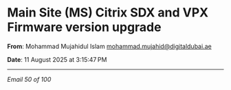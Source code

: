 # Main Site (MS) Citrix SDX and VPX Firmware version upgrade

**From**: Mohammad Mujahidul Islam <mohammad.mujahid@digitaldubai.ae>

**Date**: 11 August 2025 at 3:15:47 PM

---

*Email 50 of 100*
